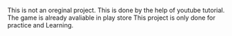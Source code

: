 This is not an oreginal project.
This is done by the help of youtube tutorial.
The game is already avaliable in play store
This project is only done for practice and Learning.
